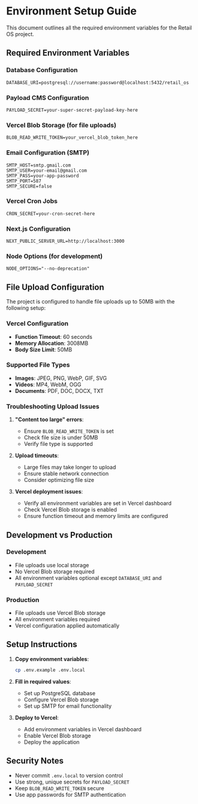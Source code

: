 # Environment Setup Guide

This document outlines all the required environment variables for the Retail OS project.

## Required Environment Variables

### Database Configuration
```env
DATABASE_URI=postgresql://username:password@localhost:5432/retail_os
```

### Payload CMS Configuration
```env
PAYLOAD_SECRET=your-super-secret-payload-key-here
```

### Vercel Blob Storage (for file uploads)
```env
BLOB_READ_WRITE_TOKEN=your_vercel_blob_token_here
```

### Email Configuration (SMTP)
```env
SMTP_HOST=smtp.gmail.com
SMTP_USER=your-email@gmail.com
SMTP_PASS=your-app-password
SMTP_PORT=587
SMTP_SECURE=false
```

### Vercel Cron Jobs
```env
CRON_SECRET=your-cron-secret-here
```

### Next.js Configuration
```env
NEXT_PUBLIC_SERVER_URL=http://localhost:3000
```

### Node Options (for development)
```env
NODE_OPTIONS="--no-deprecation"
```

## File Upload Configuration

The project is configured to handle file uploads up to 50MB with the following setup:

### Vercel Configuration
- **Function Timeout**: 60 seconds
- **Memory Allocation**: 3008MB
- **Body Size Limit**: 50MB

### Supported File Types
- **Images**: JPEG, PNG, WebP, GIF, SVG
- **Videos**: MP4, WebM, OGG
- **Documents**: PDF, DOC, DOCX, TXT

### Troubleshooting Upload Issues

1. **"Content too large" errors**:
   - Ensure `BLOB_READ_WRITE_TOKEN` is set
   - Check file size is under 50MB
   - Verify file type is supported

2. **Upload timeouts**:
   - Large files may take longer to upload
   - Ensure stable network connection
   - Consider optimizing file size

3. **Vercel deployment issues**:
   - Verify all environment variables are set in Vercel dashboard
   - Check Vercel Blob storage is enabled
   - Ensure function timeout and memory limits are configured

## Development vs Production

### Development
- File uploads use local storage
- No Vercel Blob storage required
- All environment variables optional except `DATABASE_URI` and `PAYLOAD_SECRET`

### Production
- File uploads use Vercel Blob storage
- All environment variables required
- Vercel configuration applied automatically

## Setup Instructions

1. **Copy environment variables**:
   ```bash
   cp .env.example .env.local
   ```

2. **Fill in required values**:
   - Set up PostgreSQL database
   - Configure Vercel Blob storage
   - Set up SMTP for email functionality

3. **Deploy to Vercel**:
   - Add environment variables in Vercel dashboard
   - Enable Vercel Blob storage
   - Deploy the application

## Security Notes

- Never commit `.env.local` to version control
- Use strong, unique secrets for `PAYLOAD_SECRET`
- Keep `BLOB_READ_WRITE_TOKEN` secure
- Use app passwords for SMTP authentication
